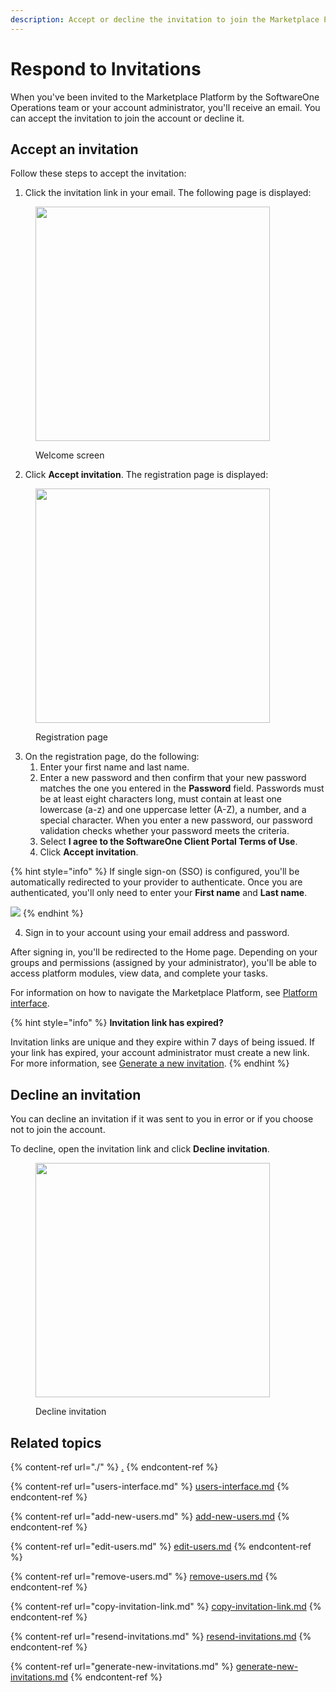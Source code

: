 ```yaml
---
description: Accept or decline the invitation to join the Marketplace Platform.
---
```


# Respond to Invitations

When you've been invited to the Marketplace Platform by the SoftwareOne Operations team or your account administrator, you'll receive an email. You can accept the invitation to join the account or decline it.

## Accept an invitation

Follow these steps to accept the invitation:

1. Click the invitation link in your email. The following page is displayed:

<figure><img src="../../../.gitbook/assets/image (301).png" alt="" width="375"><figcaption><p>Welcome screen</p></figcaption></figure>

2. Click **Accept invitation**. The registration page is displayed:

<figure><img src="../../../.gitbook/assets/image (302).png" alt="" width="375"><figcaption><p>Registration page</p></figcaption></figure>

3. On the registration page, do the following:
   1. Enter your first name and last name.
   2. Enter a new password and then confirm that your new password matches the one you entered in the **Password** field. Passwords must be at least eight characters long, must contain at least one lowercase (a-z) and one uppercase letter (A-Z), a number, and a special character. When you enter a new password, our password validation checks whether your password meets the criteria.
   3. Select **I agree to the SoftwareOne Client Portal Terms of Use**.&#x20;
   4. Click **Accept invitation**.

{% hint style="info" %}
If single sign-on (SSO) is configured, you'll be automatically redirected to your provider to authenticate. Once you are authenticated, you'll only need to enter your **First name** and **Last name**.&#x20;

![](<../../../.gitbook/assets/image (303).png>)
{% endhint %}

4. Sign in to your account using your email address and password.&#x20;

After signing in, you'll be redirected to the Home page. Depending on your groups and permissions (assigned by your administrator), you'll be able to access platform modules, view data, and complete your tasks.&#x20;

For information on how to navigate the Marketplace Platform, see [Platform interface](../../../getting-started/platform-overview/interface.md).

{% hint style="info" %}
**Invitation link has expired?**&#x20;

Invitation links are unique and they expire within 7 days of being issued. If your link has expired, your account administrator must create a new link. For more information, see [Generate a new invitation](generate-new-invitations.md).
{% endhint %}

## Decline an invitation

You can decline an invitation if it was sent to you in error or if you choose not to join the account.

To decline, open the invitation link and click **Decline invitation**.

<figure><img src="../../../.gitbook/assets/image (304).png" alt="" width="375"><figcaption><p>Decline invitation</p></figcaption></figure>

## Related topics

{% content-ref url="./" %}
[.](./)
{% endcontent-ref %}

{% content-ref url="users-interface.md" %}
[users-interface.md](users-interface.md)
{% endcontent-ref %}

{% content-ref url="add-new-users.md" %}
[add-new-users.md](add-new-users.md)
{% endcontent-ref %}

{% content-ref url="edit-users.md" %}
[edit-users.md](edit-users.md)
{% endcontent-ref %}

{% content-ref url="remove-users.md" %}
[remove-users.md](remove-users.md)
{% endcontent-ref %}

{% content-ref url="copy-invitation-link.md" %}
[copy-invitation-link.md](copy-invitation-link.md)
{% endcontent-ref %}

{% content-ref url="resend-invitations.md" %}
[resend-invitations.md](resend-invitations.md)
{% endcontent-ref %}

{% content-ref url="generate-new-invitations.md" %}
[generate-new-invitations.md](generate-new-invitations.md)
{% endcontent-ref %}
